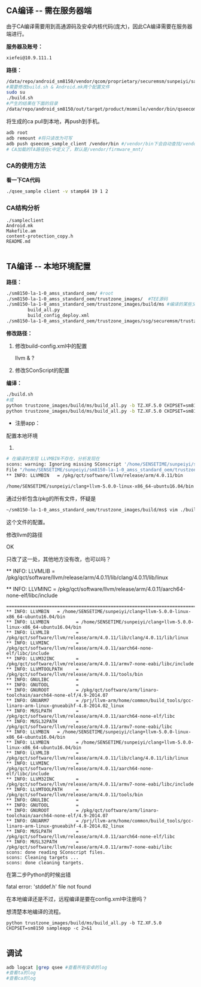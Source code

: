 ## CA编译 -- 需在服务器端

由于CA编译需要用到高通源码及安卓内核代码(庞大)，因此CA编译需要在服务器端进行。

**服务器及账号：**

```sh
xiefei@10.9.111.1
```

**路径：**

```sh
/data/repo/android_sm8150/vendor/qcom/proprietary/securemsm/sunpeiyi/sampleclient
#需要修改build.sh & Android.mk两个配置文件
sudo su
./build.sh
#产生的结果在下面的目录
/data/repo/android_sm8150/out/target/product/msmnile/vendor/bin/qseecom_sample_client
```

将生成的ca pull到本地，再push到手机。

```sh
adb root
adb remount #将只读改为可写
adb push qseecom_sample_client /vendor/bin #/vendor/bin下会自动查找/vendor/lib下的so文件
# CA加载的TA路径在c中定义了，默认是/vendor/firmware_mnt/
```

### CA的使用方法

**看一下CA代码**

```sh
./qsee_sample client -v stamp64 19 1 2
```



### CA结构分析

```
./sampleclient
Android.mk
Makefile.am
content-protection_copy.h
README.md
 
```





## TA编译 -- 本地环境配置

**路径：**

```sh
./sm8150-la-1-0_amss_standard_oem/ #root
./sm8150-la-1-0_amss_standard_oem/trustzone_images/  #TEE源码
./sm8150-la-1-0_amss_standard_oem/trustzone_images/build/ms #编译的某些文件，这里是自动生成还是后天生成需要再看源码
		build_all.py
		build_config_deploy.xml
./sm8150-la-1-0_amss_standard_oem/trustzone_images/ssg/securemsm/trustzone/qsapps #TA位置
```

**修改路径：**

1. 修改build-config.xml中的配置

    llvm & ?

2. 修改SConScript的配置



**编译：**

```sh
./build.sh
#或
python trustzone_images/build/ms/build_all.py -b TZ.XF.5.0 CHIPSET=sm8150 sampleapp -c 2>&1
python trustzone_images/build/ms/build_all.py -b TZ.XF.5.0 CHIPSET=sm8150 stapp -v 2>&1 | tee "$@"
```





- 注册app：

配置本地环境

1. 

```sh
# 在编译时发现 LLVMBIN不存在，分析发现在
scons: warning: Ignoring missing SConscript '/home/SENSETIME/sunpeiyi/sm8150-la-1-0_amss_standard_oem/trustzone_images/ssg/bsp/trustzone/qsapps/deploy_sdk/build/SConscript'
File "/home/SENSETIME/sunpeiyi/sm8150-la-1-0_amss_standard_oem/trustzone_images/ssg/bsp/trustzone/build/SConscript", line 92, in <module>
** INFO: LLVMBIN   = /pkg/qct/software/llvm/release/arm/4.0.11/bin

/home/SENSETIME/sunpeiyi/clang+llvm-5.0.0-linux-x86_64-ubuntu16.04/bin
```

通过分析包含/pkg的所有文件，怀疑是

```sh
~/sm8150-la-1-0_amss_standard_oem/trustzone_images/build/ms$ vim ./build_config_deploy.xml
```

这个文件的配置。





修改llvm的路径



OK



只改了这一处，其他地方没有改，也可以吗？



** INFO: LLVMLIB          = /pkg/qct/software/llvm/release/arm/4.0.11/lib/clang/4.0.11/lib/linux



** INFO: LLVMINC          = /pkg/qct/software/llvm/release/arm/4.0.11/aarch64-none-elf/libc/include





```
==============================================================================
** INFO: LLVMBIN   = /home/SENSETIME/sunpeiyi/clang+llvm-5.0.0-linux-x86_64-ubuntu16.04/bin
** INFO: LLVMBIN          = /home/SENSETIME/sunpeiyi/clang+llvm-5.0.0-linux-x86_64-ubuntu16.04/bin
** INFO: LLVMLIB          = /pkg/qct/software/llvm/release/arm/4.0.11/lib/clang/4.0.11/lib/linux
** INFO: LLVMINC          = /pkg/qct/software/llvm/release/arm/4.0.11/aarch64-none-elf/libc/include
** INFO: LLVM32INC        = /pkg/qct/software/llvm/release/arm/4.0.11/armv7-none-eabi/libc/include
** INFO: LLVMTOOLPATH     = /pkg/qct/software/llvm/release/arm/4.0.11/tools/bin
** INFO: GNULIBC          = 
** INFO: GNUTOOL          = 
** INFO: GNUROOT          = /pkg/qct/software/arm/linaro-toolchain/aarch64-none-elf/4.9-2014.07
** INFO: GNUARM7          = /prj/llvm-arm/home/common/build_tools/gcc-linaro-arm-linux-gnueabihf-4.8-2014.02_linux
** INFO: MUSLPATH         = /pkg/qct/software/llvm/release/arm/4.0.11/aarch64-none-elf/libc
** INFO: MUSL32PATH       = /pkg/qct/software/llvm/release/arm/4.0.11/armv7-none-eabi/libc
** INFO: LLVMBIN   = /home/SENSETIME/sunpeiyi/clang+llvm-5.0.0-linux-x86_64-ubuntu16.04/bin
** INFO: LLVMBIN          = /home/SENSETIME/sunpeiyi/clang+llvm-5.0.0-linux-x86_64-ubuntu16.04/bin
** INFO: LLVMLIB          = /pkg/qct/software/llvm/release/arm/4.0.11/lib/clang/4.0.11/lib/linux
** INFO: LLVMINC          = /pkg/qct/software/llvm/release/arm/4.0.11/aarch64-none-elf/libc/include
** INFO: LLVM32INC        = /pkg/qct/software/llvm/release/arm/4.0.11/armv7-none-eabi/libc/include
** INFO: LLVMTOOLPATH     = /pkg/qct/software/llvm/release/arm/4.0.11/tools/bin
** INFO: GNULIBC          = 
** INFO: GNUTOOL          = 
** INFO: GNUROOT          = /pkg/qct/software/arm/linaro-toolchain/aarch64-none-elf/4.9-2014.07
** INFO: GNUARM7          = /prj/llvm-arm/home/common/build_tools/gcc-linaro-arm-linux-gnueabihf-4.8-2014.02_linux
** INFO: MUSLPATH         = /pkg/qct/software/llvm/release/arm/4.0.11/aarch64-none-elf/libc
** INFO: MUSL32PATH       = /pkg/qct/software/llvm/release/arm/4.0.11/armv7-none-eabi/libc
scons: done reading SConscript files.
scons: Cleaning targets ...
scons: done cleaning targets.

```



在第二步Python的时候出错

fatal error: 'stddef.h' file not found





在本地编译还是不过，远程编译是要在config.xml中注册吗？





想清楚本地编译的流程。

```
python trustzone_images/build/ms/build_all.py -b TZ.XF.5.0 CHIPSET=sm8150 sampleapp -c 2>&1
```



```

```

## 调试

```sh
adb logcat |grep qsee #查看所有安卓的log	
#查看ta的log
#查看ca的log
```

